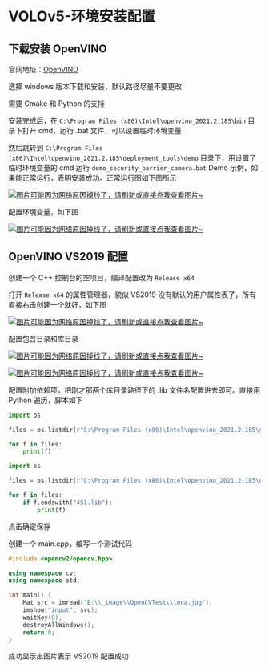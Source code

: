 # VOLOv5-环境安装配置

## 下载安装 OpenVINO
官网地址：[OpenVINO](https://docs.openvinotoolkit.org/latest/index.html)

选择 windows 版本下载和安装，默认路径尽量不要更改

需要 Cmake 和 Python 的支持

安装完成后，在 `C:\Program Files (x86)\Intel\openvino_2021.2.185\bin` 目录下打开 cmd，运行 .bat 文件，可以设置临时环境变量

然后跳转到 `C:\Program Files (x86)\Intel\openvino_2021.2.185\deployment_tools\demo` 目录下，用设置了临时环境变量的 cmd 运行 `demo_security_barrier_camera.bat` Demo 示例，如果能正常运行，表明安装成功。正常运行图如下图所示

[![图片可能因为网络原因掉线了，请刷新或直接点我查看图片~](https://cdn.jsdelivr.net/gh/ylsislove/image-home/test/20210604200902.png)](https://cdn.jsdelivr.net/gh/ylsislove/image-home/test/20210604200902.png)

配置环境变量，如下图

[![图片可能因为网络原因掉线了，请刷新或直接点我查看图片~](https://cdn.jsdelivr.net/gh/ylsislove/image-home/test/20210604210014.png)](https://cdn.jsdelivr.net/gh/ylsislove/image-home/test/20210604210014.png)

## OpenVINO VS2019 配置
创建一个 C++ 控制台的空项目，编译配置改为 `Release x64`

打开 `Release x64` 的属性管理器，貌似 VS2019 没有默认的用户属性表了，所有直接右击创建一个就好，如下图

[![图片可能因为网络原因掉线了，请刷新或直接点我查看图片~](https://cdn.jsdelivr.net/gh/ylsislove/image-home/test/20210604202621.png)](https://cdn.jsdelivr.net/gh/ylsislove/image-home/test/20210604202621.png)

配置包含目录和库目录

[![图片可能因为网络原因掉线了，请刷新或直接点我查看图片~](https://cdn.jsdelivr.net/gh/ylsislove/image-home/test/20210604203216.png)](https://cdn.jsdelivr.net/gh/ylsislove/image-home/test/20210604203216.png)

[![图片可能因为网络原因掉线了，请刷新或直接点我查看图片~](https://cdn.jsdelivr.net/gh/ylsislove/image-home/test/20210604203155.png)](https://cdn.jsdelivr.net/gh/ylsislove/image-home/test/20210604203155.png)

配置附加依赖项，把刚才那两个库目录路径下的 .lib 文件名配置进去即可。直接用 Python 遍历，脚本如下

```python
import os

files = os.listdir(r"C:\Program Files (x86)\Intel\openvino_2021.2.185\deployment_tools\inference_engine\lib\intel64\Release")

for f in files:
    print(f)
```

```python
import os

files = os.listdir(r"C:\Program Files (x86)\Intel\openvino_2021.2.185\opencv\lib")

for f in files:
    if f.endswith("451.lib"):
        print(f)
```

点击确定保存

创建一个 main.cpp，编写一个测试代码

```c++
#include <opencv2/opencv.hpp>

using namespace cv;
using namespace std;

int main() {
	Mat src = imread("E:\\_image\\OpenCVTest\\lena.jpg");
	imshow("input", src);
	waitKey(0);
	destroyAllWindows();
	return 0;
}
```

成功显示出图片表示 VS2019 配置成功
